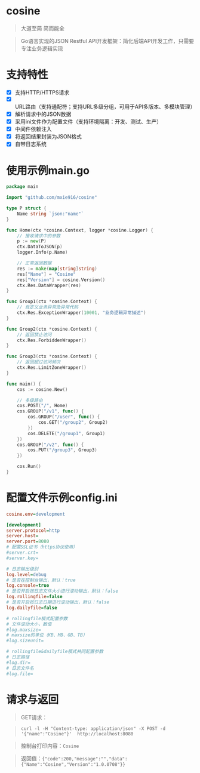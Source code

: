 # cosine
> 大道至简 简而能全

> Go语言实现的JSON Restful API开发框架：简化后端API开发工作，只需要专注业务逻辑实现

# 支持特性
- [x] 支持HTTP/HTTPS请求
- [x] URL路由（支持通配符；支持URL多级分组，可用于API多版本、多模块管理）
- [x] 解析请求中的JSON数据
- [x] 采用ini文件作为配置文件（支持环境隔离：开发、测试、生产）
- [x] 中间件依赖注入
- [x] 将返回结果封装为JSON格式
- [x] 自带日志系统

# 使用示例main.go
```go
package main

import "github.com/mxie916/cosine"

type P struct {
	Name string `json:"name"`
}

func Home(ctx *cosine.Context, logger *cosine.Logger) {
	// 接收请求中的参数
	p := new(P)
	ctx.DataToJSON(p)
	logger.Info(p.Name)

	// 正常返回数据
	res := make(map[string]string)
	res["Name"] = "Cosine"
	res["Version"] = cosine.Version()
	ctx.Res.DataWrapper(res)
}

func Group1(ctx *cosine.Context) {
	// 自定义业务异常及异常代码
	ctx.Res.ExceptionWrapper(10001, "业务逻辑异常描述")
}

func Group2(ctx *cosine.Context) {
	// 返回禁止访问
	ctx.Res.ForbiddenWrapper()
}

func Group3(ctx *cosine.Context) {
	// 返回超过访问频次
	ctx.Res.LimitZoneWrapper()
}

func main() {
	cos := cosine.New()

	// 多级路由
	cos.POST("/", Home)
	cos.GROUP("/v1", func() {
		cos.GROUP("/user", func() {
			cos.GET("/group2", Group2)
		})
		cos.DELETE("/group1", Group1)
	})
	cos.GROUP("/v2", func() {
		cos.PUT("/group3", Group3)
	})

	cos.Run()
}
```

# 配置文件示例config.ini
```ini
cosine.env=development

[development]
server.protocol=http
server.host=
server.port=8080
# 配置SSL证书（https协议使用）
#server.crt=
#server.key=

# 日志输出级别
log.level=debug
# 是否在控制台输出，默认：true
log.console=true
# 是否开启按日志文件大小进行滚动输出，默认：false
log.rollingfile=false
# 是否开启按日志日期进行滚动输出，默认：false
log.dailyfile=false

# rollingfile模式配置参数
# 文件滚动大小，数值
#log.maxsize=
# maxsize的单位（KB、MB、GB、TB）
#log.sizeunit=

# rollingfile&dailyfile模式共同配置参数
# 日志路径
#log.dir=
# 日志文件名
#log.file=
```

# 请求与返回
> GET请求：

>`curl -l -H "Content-type: application/json" -X POST -d '{"name":"Cosine"}'  http://localhost:8080`

> 控制台打印内容：`Cosine`

> 返回值：`{"code":200,"message":"","data":{"Name":"Cosine","Version":"1.0.0708"}}`
